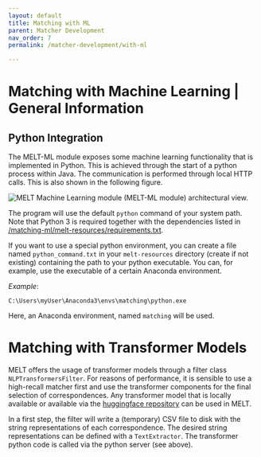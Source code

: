 ```yaml
---
layout: default
title: Matching with ML
parent: Matcher Development
nav_order: 7
permalink: /matcher-development/with-ml

---
```


# Matching with Machine Learning | General Information


## Python Integration
The MELT-ML module exposes some machine learning functionality that is implemented in Python. This is achieved
through the start of a python process within Java. The communication is performed through local HTTP calls. This
is also shown in the following figure. 

<img src="https://raw.githubusercontent.com/dwslab/melt/gh-pages/media/melt_ml_architecture.png" alt="MELT Machine Learning module (MELT-ML module) architectural view.">

The program will use the default `python` command of your system path.
Note that Python 3 is required together with the dependencies listed 
in [/matching-ml/melt-resources/requirements.txt](https://github.com/dwslab/melt/blob/master/matching-ml/src/main/resources/requirements.txt).

If you want to use a special python environment, you can create a file named `python_command.txt`
in your `melt-resources` directory (create if not existing) containing the path to your python executable. You can, for example,
use the executable of a certain Anaconda environment. 

*Example*:
```
C:\Users\myUser\Anaconda3\envs\matching\python.exe
```
Here, an Anaconda environment, named `matching` will be used.


# Matching with Transformer Models

MELT offers the usage of transformer models through a filter class `NLPTransformersFilter`. For reasons of performance, it is sensible to use a high-recall matcher first and use the transformer components for the final selection of correspondences. Any transformer model that is locally available or available via the [huggingface repository](https://huggingface.co/) can be used in MELT. 

In a first step, the filter will write a (temporary) CSV file to disk with the string representations of each correspondence. The desired string representations can be defined with a `TextExtractor`. The transformer python code is called via the python server (see above). 


